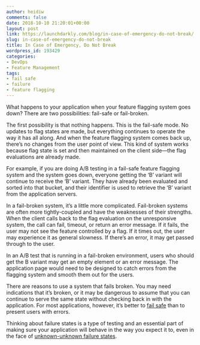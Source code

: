 ```yaml
---
author: heidiw
comments: false
date: 2018-10-10 21:20:01+00:00
layout: post
link: https://launchdarkly.com/blog/in-case-of-emergency-do-not-break/
slug: in-case-of-emergency-do-not-break
title: In Case of Emergency, Do Not Break
wordpress_id: 193429
categories:
- DevOps
- Feature Management
tags:
- fail safe
- failure
- feature flagging
---
```


What happens to your application when your feature flagging system goes down? There are two possibilities: fail-safe or fail-broken.

The first possibility is that nothing happens. This is the fail-safe mode. No updates to flag states are made, but everything continues to operate the way it has all along. And when the feature flagging system comes back up, there’s no changes from the user point of view. This kind of system works because flag state is set and then maintained on the client side—the flag evaluations are already made.

For example, if you are doing A/B testing in a fail-safe feature flagging system and the system goes down, everyone getting the ‘B’ variant will continue to receive the ‘B’ variant. They have already been evaluated and sorted into that bucket, and their identifier is used to retrieve the ‘B’ variant from the application servers.

In a fail-broken system, it’s a little more complicated. Fail-broken systems are often more tightly-coupled and have the weaknesses of their strengths. When the client calls back to the flag evaluation on the unresponsive system, the call can fail, timeout, or return an error message. If it fails, the user may not see the feature controlled by a flag. If it times out, the user may experience it as general slowness. If there’s an error, it may get passed through to the user.

In an A/B test that is running in a fail-broken environment, users who should get the B variant may get an empty element or an error message. The application page would need to be designed to catch errors from the flagging system and smooth them out for the users.

There are reasons to use a system that fails broken. You may need indications that it’s broken, or it may be dangerous to assume that you can continue to serve the same state without checking back in with the application. For most applications, however, it’s better to [fail safe](https://launchdarkly.com/blog/designing-for-failure-to-avoid-disaster/) than to present users with errors.

Thinking about failure states is a type of testing and an essential part of making sure your application will behave in the way you expect it to, even in the face of [unknown-unknown failure states](https://launchdarkly.com/blog/what-makes-a-failure-a-disaster/).

